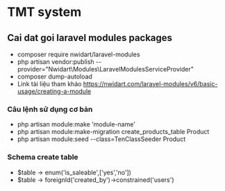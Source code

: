 # TMT system

## Cai dat goi laravel modules packages

- composer require nwidart/laravel-modules
- php artisan vendor:publish --provider="Nwidart\Modules\LaravelModulesServiceProvider"
- composer dump-autoload
- Link tài liệu tham khảo
        <https://nwidart.com/laravel-modules/v6/basic-usage/creating-a-module>

### Câu lệnh sử dụng cơ bản

- php artisan module:make 'module-name'
- php artisan module:make-migration create_products_table Product
- php artisan module:seed --class=TenClassSeeder Product

### Schema create table  

- $table -> enum('is_saleable',['yes','no'])
- $table -> foreignId('created_by')->constrained('users')
